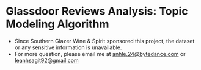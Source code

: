 # Glassdoor Reviews Analysis: Topic Modeling Algorithm
- Since Southern Glazer Wine & Spirit sponsored this project, the dataset or any sensitive information is unavailable.
- For more question, please email me at anhle.24@bytedance.com or leanhsagit92@gmail.com

